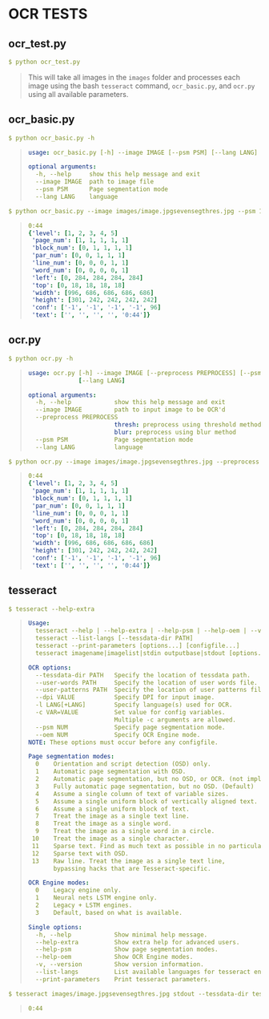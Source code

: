 # OCR TESTS

## ocr_test.py
```YAML
$ python ocr_test.py
```
> This will take all images in the `images` folder and processes each image using the bash `tesseract` command, `ocr_basic.py`, and `ocr.py` using all available parameters.


## ocr_basic.py
```YAML
$ python ocr_basic.py -h
```

> ```YAML
> usage: ocr_basic.py [-h] --image IMAGE [--psm PSM] [--lang LANG]
> 
> optional arguments:
>   -h, --help     show this help message and exit
>   --image IMAGE  path to image file
>   --psm PSM      Page segmentation mode
>   --lang LANG    language
> ```
```YAML
$ python ocr_basic.py --image images/image.jpgsevensegthres.jpg --psm 10 --lang ssd
```

> ```YAML
> 0:44
> {'level': [1, 2, 3, 4, 5]
>  'page_num': [1, 1, 1, 1, 1]
>  'block_num': [0, 1, 1, 1, 1]
>  'par_num': [0, 0, 1, 1, 1]
>  'line_num': [0, 0, 0, 1, 1]
>  'word_num': [0, 0, 0, 0, 1]
>  'left': [0, 284, 284, 284, 284]
>  'top': [0, 18, 18, 18, 18]
>  'width': [996, 686, 686, 686, 686]
>  'height': [301, 242, 242, 242, 242]
>  'conf': ['-1', '-1', '-1', '-1', 96]
>  'text': ['', '', '', '', '0:44']}
> ```

## ocr.py
```YAML
$ python ocr.py -h
```

> ```YAML
> usage: ocr.py [-h] --image IMAGE [--preprocess PREPROCESS] [--psm PSM]
>               [--lang LANG]
> 
> optional arguments:
>   -h, --help            show this help message and exit
>   --image IMAGE         path to input image to be OCR'd
>   --preprocess PREPROCESS
>                         thresh: preprocess using threshold method
>                         blur: preprocess using blur method
>   --psm PSM             Page segmentation mode
>   --lang LANG           language
> ```

```YAML
$ python ocr.py --image images/image.jpgsevensegthres.jpg --preprocess thresh --psm 10 --lang ssd
```

> ```YAML
> 0:44
> {'level': [1, 2, 3, 4, 5]
>  'page_num': [1, 1, 1, 1, 1]
>  'block_num': [0, 1, 1, 1, 1]
>  'par_num': [0, 0, 1, 1, 1]
>  'line_num': [0, 0, 0, 1, 1]
>  'word_num': [0, 0, 0, 0, 1]
>  'left': [0, 284, 284, 284, 284]
>  'top': [0, 18, 18, 18, 18]
>  'width': [996, 686, 686, 686, 686]
>  'height': [301, 242, 242, 242, 242]
>  'conf': ['-1', '-1', '-1', '-1', 96]
>  'text': ['', '', '', '', '0:44']}
> ```

## tesseract
```YAML
$ tesseract --help-extra
```

> ```YAML
> Usage:
>   tesseract --help | --help-extra | --help-psm | --help-oem | --version
>   tesseract --list-langs [--tessdata-dir PATH]
>   tesseract --print-parameters [options...] [configfile...]
>   tesseract imagename|imagelist|stdin outputbase|stdout [options...] [configfile...]
> 
> OCR options:
>   --tessdata-dir PATH   Specify the location of tessdata path.
>   --user-words PATH     Specify the location of user words file.
>   --user-patterns PATH  Specify the location of user patterns file.
>   --dpi VALUE           Specify DPI for input image.
>   -l LANG[+LANG]        Specify language(s) used for OCR.
>   -c VAR=VALUE          Set value for config variables.
>                         Multiple -c arguments are allowed.
>   --psm NUM             Specify page segmentation mode.
>   --oem NUM             Specify OCR Engine mode.
> NOTE: These options must occur before any configfile.
> 
> Page segmentation modes:
>   0    Orientation and script detection (OSD) only.
>   1    Automatic page segmentation with OSD.
>   2    Automatic page segmentation, but no OSD, or OCR. (not implemented)
>   3    Fully automatic page segmentation, but no OSD. (Default)
>   4    Assume a single column of text of variable sizes.
>   5    Assume a single uniform block of vertically aligned text.
>   6    Assume a single uniform block of text.
>   7    Treat the image as a single text line.
>   8    Treat the image as a single word.
>   9    Treat the image as a single word in a circle.
>  10    Treat the image as a single character.
>  11    Sparse text. Find as much text as possible in no particular order.
>  12    Sparse text with OSD.
>  13    Raw line. Treat the image as a single text line,
>        bypassing hacks that are Tesseract-specific.
> 
> OCR Engine modes:
>   0    Legacy engine only.
>   1    Neural nets LSTM engine only.
>   2    Legacy + LSTM engines.
>   3    Default, based on what is available.
> 
> Single options:
>   -h, --help            Show minimal help message.
>   --help-extra          Show extra help for advanced users.
>   --help-psm            Show page segmentation modes.
>   --help-oem            Show OCR Engine modes.
>   -v, --version         Show version information.
>   --list-langs          List available languages for tesseract engine.
>   --print-parameters    Print tesseract parameters.
> ```
> 
```YAML
$ tesseract images/image.jpgsevensegthres.jpg stdout --tessdata-dir tessdata_best -l ssd --oem 1 --dpi 72 --psm 10
```

> ```YAML
> 0:44
> ````
